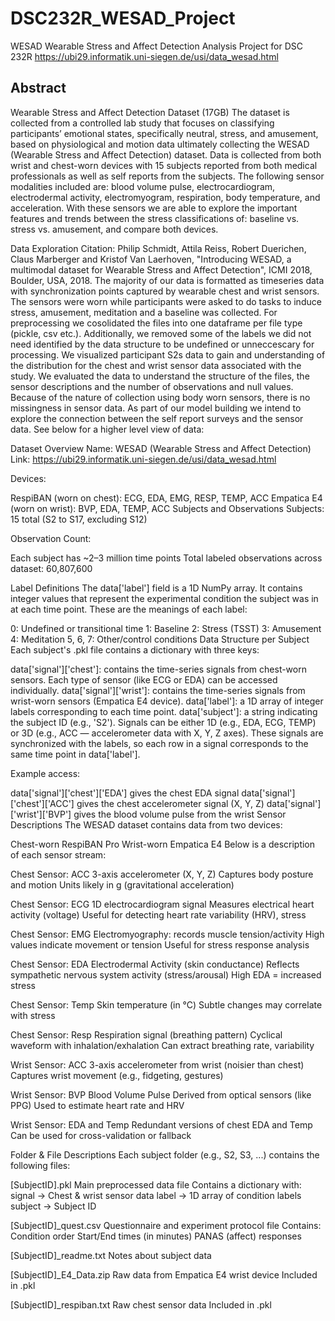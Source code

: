 # DSC232R_WESAD_Project
WESAD Wearable Stress and Affect Detection Analysis Project for DSC 232R
https://ubi29.informatik.uni-siegen.de/usi/data_wesad.html 

## Abstract
Wearable Stress and Affect Detection Dataset (17GB)
The dataset is collected from a controlled lab study that focuses on classifying participants’ emotional states, specifically neutral, stress, and amusement, based on physiological and motion data ultimately collecting the WESAD (Wearable Stress and Affect Detection) dataset. Data is collected from both wrist and chest-worn devices with 15 subjects reported from both medical professionals as well as self reports from the subjects. The following sensor modalities included are: blood volume pulse, electrocardiogram, electrodermal activity, electromyogram, respiration, body temperature, and acceleration. With these sensors we are able to explore the important features and trends between the stress classifications of: baseline vs. stress vs. amusement, and compare both devices.

Data Exploration
Citation: Philip Schmidt, Attila Reiss, Robert Duerichen, Claus Marberger and Kristof Van Laerhoven, "Introducing WESAD, a multimodal dataset for Wearable Stress and Affect Detection", ICMI 2018, Boulder, USA, 2018. The majority of our data is formatted as timeseries data with synchronization points captured by wearable chest and wrist sensors. The sensors were worn while participants were asked to do tasks to induce stress, amusement, meditation and a baseline was collected. For preprocessing we cosolidated the files into one dataframe per file type (pickle, csv etc.). Additionally, we removed some of the labels we did not need identified by the data structure to be undefined or unneccescary for processing. We visualized participant S2s data to gain and understanding of the distribution for the chest and wrist sensor data associated with the study. We evaluated the data to understand the structure of the files, the sensor descriptions and the number of observations and null values. Because of the nature of collection using body worn sensors, there is no missingness in sensor data. As part of our model building we intend to explore the connection between the self report surveys and the sensor data. See below for a higher level view of data:

Dataset Overview
Name: WESAD (Wearable Stress and Affect Detection)
Link: https://ubi29.informatik.uni-siegen.de/usi/data_wesad.html

Devices:

RespiBAN (worn on chest): ECG, EDA, EMG, RESP, TEMP, ACC Empatica E4 (worn on wrist): BVP, EDA, TEMP, ACC Subjects and Observations Subjects: 15 total (S2 to S17, excluding S12)

Observation Count:

Each subject has ~2–3 million time points Total labeled observations across dataset: 60,807,600

Label Definitions
The data['label'] field is a 1D NumPy array. It contains integer values that represent the experimental condition the subject was in at each time point. These are the meanings of each label:

0: Undefined or transitional time
1: Baseline
2: Stress (TSST)
3: Amusement
4: Meditation
5, 6, 7: Other/control conditions
Data Structure per Subject
Each subject's .pkl file contains a dictionary with three keys:

data['signal']['chest']: contains the time-series signals from chest-worn sensors. Each type of sensor (like ECG or EDA) can be accessed individually.
data['signal']['wrist']: contains the time-series signals from wrist-worn sensors (Empatica E4 device).
data['label']: a 1D array of integer labels corresponding to each time point.
data['subject']: a string indicating the subject ID (e.g., 'S2').
Signals can be either 1D (e.g., EDA, ECG, TEMP) or 3D (e.g., ACC — accelerometer data with X, Y, Z axes). These signals are synchronized with the labels, so each row in a signal corresponds to the same time point in data['label'].

Example access:

data['signal']['chest']['EDA'] gives the chest EDA signal
data['signal']['chest']['ACC'] gives the chest accelerometer signal (X, Y, Z)
data['signal']['wrist']['BVP'] gives the blood volume pulse from the wrist
Sensor Descriptions
The WESAD dataset contains data from two devices:

Chest-worn RespiBAN Pro Wrist-worn Empatica E4 Below is a description of each sensor stream:

Chest Sensor: ACC 3-axis accelerometer (X, Y, Z) Captures body posture and motion Units likely in g (gravitational acceleration)

Chest Sensor: ECG 1D electrocardiogram signal Measures electrical heart activity (voltage) Useful for detecting heart rate variability (HRV), stress

Chest Sensor: EMG Electromyography: records muscle tension/activity High values indicate movement or tension Useful for stress response analysis

Chest Sensor: EDA Electrodermal Activity (skin conductance) Reflects sympathetic nervous system activity (stress/arousal) High EDA = increased stress

Chest Sensor: Temp Skin temperature (in °C) Subtle changes may correlate with stress

Chest Sensor: Resp Respiration signal (breathing pattern) Cyclical waveform with inhalation/exhalation Can extract breathing rate, variability

Wrist Sensor: ACC 3-axis accelerometer from wrist (noisier than chest) Captures wrist movement (e.g., fidgeting, gestures)

Wrist Sensor: BVP Blood Volume Pulse Derived from optical sensors (like PPG) Used to estimate heart rate and HRV

Wrist Sensor: EDA and Temp Redundant versions of chest EDA and Temp Can be used for cross-validation or fallback

Folder & File Descriptions Each subject folder (e.g., S2, S3, ...) contains the following files:

[SubjectID].pkl Main preprocessed data file Contains a dictionary with: signal → Chest & wrist sensor data label → 1D array of condition labels subject → Subject ID

[SubjectID]_quest.csv Questionnaire and experiment protocol file Contains: Condition order Start/End times (in minutes) PANAS (affect) responses

[SubjectID]_readme.txt Notes about subject data

[SubjectID]_E4_Data.zip Raw data from Empatica E4 wrist device Included in .pkl

[SubjectID]_respiban.txt Raw chest sensor data Included in .pkl
